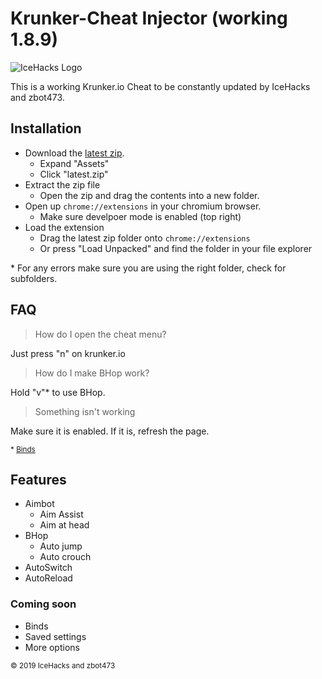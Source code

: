# Krunker-Cheat Injector (working 1.8.9)
![IceHacks Logo](https://media.discordapp.net/attachments/622241766107774996/639570452234240020/unknown.png)


This is a working Krunker.io Cheat to be constantly updated by IceHacks and zbot473.

## Installation
- Download the [latest zip](https://github.com/IceHacks/KrunkerCheatInjector/releases/latest).
  - Expand "Assets"
  - Click "latest.zip"
- Extract the zip file
  - Open the zip and drag the contents into a new folder.
- Open up `chrome://extensions` in your chromium browser.
  - Make sure develpoer mode is enabled (top right)
- Load the extension
  - Drag the latest zip folder onto `chrome://extensions`
  - Or press "Load Unpacked" and find the folder in your file explorer
  
\* For any errors make sure you are using the right folder, check for subfolders.

## FAQ
> How do I open the cheat menu?

Just press "n" on krunker.io

> How do I make BHop work?

Hold "v"\* to use BHop.

> Something isn't working

Make sure it is enabled. If it is, refresh the page.


<sub>\* [Binds](#coming-soon)</sub>

## Features
- Aimbot
  - Aim Assist
  - Aim at head
- BHop
  - Auto jump
  - Auto crouch
- AutoSwitch
- AutoReload

### Coming soon
- Binds
- Saved settings
- More options

<sub>© 2019 IceHacks and zbot473</sub>
